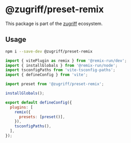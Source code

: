 # @zugriff/preset-remix

This package is part of the [zugriff](https://zugriff.eu) ecosystem.

## Usage

```zsh
npm i --save-dev @zugriff/preset-remix
```

```js
import { vitePlugin as remix } from '@remix-run/dev';
import { installGlobals } from '@remix-run/node';
import tsconfigPaths from 'vite-tsconfig-paths';
import { defineConfig } from 'vite';

import preset from '@zugriff/preset-remix';

installGlobals();

export default defineConfig({
  plugins: [
    remix({
      presets: [preset()],
    }),
    tsconfigPaths(),
  ],
});
```
